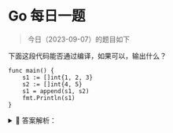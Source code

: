 # Go 每日一题

> 今日（2023-09-07）的题目如下

下面这段代码能否通过编译，如果可以，输出什么？

```golang
func main() {
	s1 := []int{1, 2, 3}
	s2 := []int{4, 5}
	s1 = append(s1, s2)
	fmt.Println(s1)
}
```

<details>
<summary style="cursor: pointer">🔑 答案解析：</summary>
<div>

参考答案：不能通过编译。append() 的第二个参数不能直接使用 slice，需使用 … 操作符，将一个切片追加到另一个切片上：append(s1,s2…)。或者直接跟上元素，形如：append(s1,1,2,3)。

</div>
</details>
